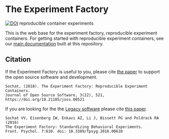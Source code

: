 # The Experiment Factory
[![DOI](http://joss.theoj.org/papers/10.21105/joss.00521/status.svg)](https://doi.org/10.21105/joss.00521) reproducible container experiments

This is the web base for the experiment factory, reproducible experiment containers. 
For getting started with reproducible experiment containers, see our [main documentation](https://expfactory.github.io/) 
built at this repository.

## Citation
If the Experiment Factory is useful to you, please cite [the paper](https://doi.org/10.21105/joss.00521) 
to support the open source software and development.

```
Sochat, (2018). The Experiment Factory: Reproducible Experiment Containers. 
Journal of Open Source Software, 3(22), 521, https://doi.org/10.21105/joss.00521
```

If you are looking for the the [Legacy software](https://expfactory.github.io/v1/) 
please cite [this paper](https://www.frontiersin.org/articles/10.3389/fpsyg.2016.00610/full).

```
Sochat VV, Eisenberg IW, Enkavi AZ, Li J, Bissett PG and Poldrack RA (2016) 
The Experiment Factory: Standardizing Behavioral Experiments. 
Front. Psychol. 7:610. doi: 10.3389/fpsyg.2016.00610
```
